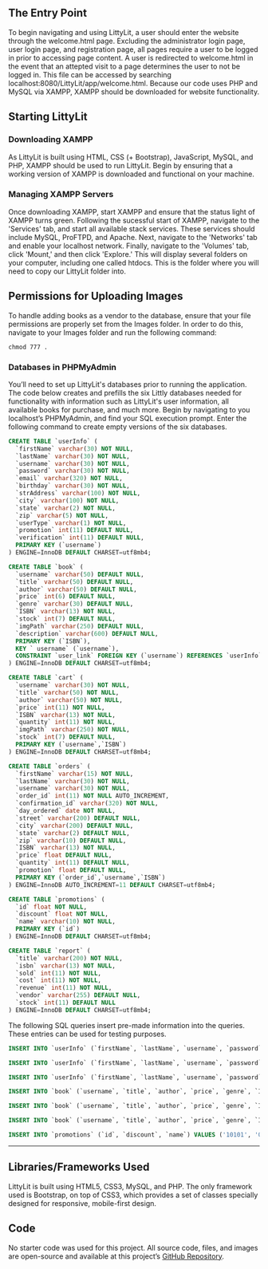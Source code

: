 ## The Entry Point

To begin navigating and using LittyLit, a user should enter the website through the welcome.html page. Excluding the administrator login page, user login page, and registration page, all pages require a user to be logged in prior to accessing page content. A user is redirected to welcome.html in the event that an attepted visit to a page determines the user to not be logged in. This file can be accessed by searching localhost:8080/LittyLit/app/welcome.html. Because our code uses PHP and MySQL via XAMPP, XAMPP should be downloaded for website functionality.

## Starting LittyLit
### Downloading XAMPP
As LittyLit is built using HTML, CSS (+ Bootstrap), JavaScript, MySQL, and PHP, XAMPP should be used to run LittyLit. Begin by ensuring that a working version of XAMPP is downloaded and functional on your machine.

### Managing XAMPP Servers
Once downloading XAMPP, start XAMPP and ensure that the status light of XAMPP turns green. Following the sucessful start of XAMPP, navigate to the 'Services' tab, and start all available stack services. These services should include MySQL, ProFTPD, and Apache. Next, navigate to the 'Networks' tab and enable your localhost network. Finally, navigate to the 'Volumes' tab, click 'Mount,' and then click 'Explore.' This will display several folders on your computer, including one called htdocs. This is the folder where you will need to copy our LittyLit folder into.

## Permissions for Uploading Images
To handle adding books as a vendor to the database, ensure that your file permissions are properly set from the Images folder. In order to do this, navigate to your Images folder and run the following command:

`chmod 777 .`

### Databases in PHPMyAdmin
You’ll need to set up LittyLit's databases prior to running the application. The code below creates and prefills the six Littly databases needed for functionality with information such as LittyLit's user information, all available books for purchase, and much more. Begin by navigating to you localhost’s PHPMyAdmin, and find your SQL execution prompt.
Enter the following command to create empty versions of the six databases.


```sql
CREATE TABLE `userInfo` (
  `firstName` varchar(30) NOT NULL,
  `lastName` varchar(30) NOT NULL,
  `username` varchar(30) NOT NULL,
  `password` varchar(30) NOT NULL,
  `email` varchar(320) NOT NULL,
  `birthday` varchar(30) NOT NULL,
  `strAddress` varchar(100) NOT NULL,
  `city` varchar(100) NOT NULL,
  `state` varchar(2) NOT NULL,
  `zip` varchar(5) NOT NULL,
  `userType` varchar(1) NOT NULL,
  `promotion` int(11) DEFAULT NULL,
  `verification` int(11) DEFAULT NULL,
  PRIMARY KEY (`username`)
) ENGINE=InnoDB DEFAULT CHARSET=utf8mb4;
```

```sql
CREATE TABLE `book` (
  `username` varchar(50) DEFAULT NULL,
  `title` varchar(50) DEFAULT NULL,
  `author` varchar(50) DEFAULT NULL,
  `price` int(6) DEFAULT NULL,
  `genre` varchar(30) DEFAULT NULL,
  `ISBN` varchar(13) NOT NULL,
  `stock` int(7) DEFAULT NULL,
  `imgPath` varchar(250) DEFAULT NULL,
  `description` varchar(600) DEFAULT NULL,
  PRIMARY KEY (`ISBN`),
  KEY ` username` (`username`),
  CONSTRAINT `user_link` FOREIGN KEY (`username`) REFERENCES `userInfo` (`username`)
) ENGINE=InnoDB DEFAULT CHARSET=utf8mb4;
```

```sql
CREATE TABLE `cart` (
  `username` varchar(30) NOT NULL,
  `title` varchar(50) NOT NULL,
  `author` varchar(50) NOT NULL,
  `price` int(11) NOT NULL,
  `ISBN` varchar(13) NOT NULL,
  `quantity` int(11) NOT NULL,
  `imgPath` varchar(250) NOT NULL,
  `stock` int(7) DEFAULT NULL,
  PRIMARY KEY (`username`,`ISBN`)
) ENGINE=InnoDB DEFAULT CHARSET=utf8mb4;
```

```sql
CREATE TABLE `orders` (
  `firstName` varchar(15) NOT NULL,
  `lastName` varchar(30) NOT NULL,
  `username` varchar(30) NOT NULL,
  `order_id` int(11) NOT NULL AUTO_INCREMENT,
  `confirmation_id` varchar(320) NOT NULL,
  `day_ordered` date NOT NULL,
  `street` varchar(200) DEFAULT NULL,
  `city` varchar(200) DEFAULT NULL,
  `state` varchar(2) DEFAULT NULL,
  `zip` varchar(10) DEFAULT NULL,
  `ISBN` varchar(13) NOT NULL,
  `price` float DEFAULT NULL,
  `quantity` int(11) DEFAULT NULL,
  `promotion` float DEFAULT NULL,
  PRIMARY KEY (`order_id`,`username`,`ISBN`)
) ENGINE=InnoDB AUTO_INCREMENT=11 DEFAULT CHARSET=utf8mb4;
```

```sql
CREATE TABLE `promotions` (
  `id` float NOT NULL,
  `discount` float NOT NULL,
  `name` varchar(10) NOT NULL,
  PRIMARY KEY (`id`)
) ENGINE=InnoDB DEFAULT CHARSET=utf8mb4;
```

```sql
CREATE TABLE `report` (
  `title` varchar(200) NOT NULL,
  `isbn` varchar(13) NOT NULL,
  `sold` int(11) NOT NULL,
  `cost` int(11) NOT NULL,
  `revenue` int(11) NOT NULL,
  `vendor` varchar(255) DEFAULT NULL,
  `stock` int(11) DEFAULT NULL
) ENGINE=InnoDB DEFAULT CHARSET=utf8mb4;
```

The following SQL queries insert pre-made information into the queries. These entries can be used for testing purposes.

```sql
INSERT INTO `userInfo` (`firstName`, `lastName`, `username`, `password`, `email`, `birthday`, `strAddress`, `city`, `state`, `zip`, `userType`, `promotion`, `verification`) VALUES ('Andrew', 'Humble', 'andrewhumble', '123456', 'andrew@me.com', '2/28/01', '100 Maple Street', 'Athens', 'GA', '30601', '1', '0', '1');
```

```sql
INSERT INTO `userInfo` (`firstName`, `lastName`, `username`, `password`, `email`, `birthday`, `strAddress`, `city`, `state`, `zip`, `userType`, `promotion`, `verification`) VALUES ('Nisha', 'Rajendran', 'nisha', 'nisha123', 'nisha@gmail.com', '2000-01-01', '2222 Athens Ave', 'Athens', 'GA', '30604', '3', '0', '1');
```

```sql
INSERT INTO `userInfo` (`firstName`, `lastName`, `username`, `password`, `email`, `birthday`, `strAddress`, `city`, `state`, `zip`, `userType`, `promotion`, `verification`) VALUES ('Manmeet', 'Gill', 'meet', 'meet123', 'meet@gmail.com', '2000-09-22', '100 Maple Street', 'Athens', 'GA', '30548', '2', '0', '0');
```

```sql
INSERT INTO `book` (`username`, `title`, `author`, `price`, `genre`, `ISBN`, `stock`, `imgPath`, `description`) VALUES ('meet', 'Harry Potter', 'J.K. Rowling', '10', 'Fiction', '111111', '56', './images/HarryPotter.png', 'An orphaned boy enrolls in a school of wizardry, where he learns the truth about himself, his family and the terrible evil that haunts the magical world.');
```

```sql
INSERT INTO `book` (`username`, `title`, `author`, `price`, `genre`, `ISBN`, `stock`, `imgPath`, `description`) VALUES ('meet', 'The Great Gatsby', 'F. Scott Fitzgerald', '5', 'fiction', '122222', '9', './images/Gatsby.png', 'A writer and wall street trader, Nick, finds himself drawn to the past and lifestyle of his millionaire neighbor, Jay Gatsby.');
```

```sql
INSERT INTO `book` (`username`, `title`, `author`, `price`, `genre`, `ISBN`, `stock`, `imgPath`, `description`) VALUES ('meet', 'Lord of the Rings', 'J.R. Tolkein', '20', 'Fantasy', '732632', '3', './images/LordRing1.png', 'A meek Hobbit from the Shire and eight companions set out on a journey to destroy the powerful One Ring and save Middle-earth from the Dark Lord Sauron.');
```

```sql
INSERT INTO `promotions` (`id`, `discount`, `name`) VALUES ('10101', '0.5', 'HALFOFF');
```


***********

## Libraries/Frameworks Used
LittyLit is built using HTML5, CSS3, MySQL, and PHP. The only framework used is Bootstrap, on top of CSS3, which provides a set of classes specially designed for responsive, mobile-first design.

## Code
No starter code was used for this project. All source code, files, and images are open-source and available at this project’s [GitHub Repository](https://github.com/andrewhumble/app.git).